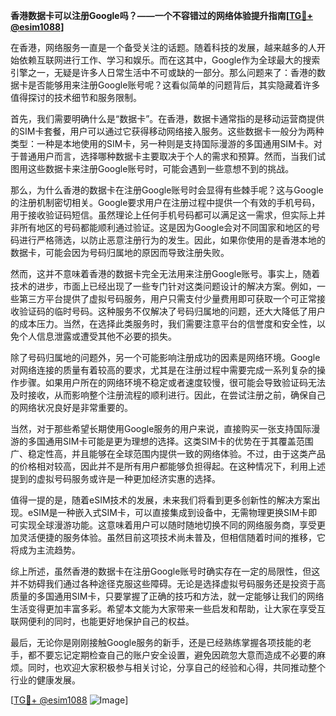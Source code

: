 **香港数据卡可以注册Google吗？——一个不容错过的网络体验提升指南[[TG💪+ @esim1088](https://t.me/s/esim1088)]**

在香港，网络服务一直是一个备受关注的话题。随着科技的发展，越来越多的人开始依赖互联网进行工作、学习和娱乐。而在这其中，Google作为全球最大的搜索引擎之一，无疑是许多人日常生活中不可或缺的一部分。那么问题来了：香港的数据卡是否能够用来注册Google账号呢？这看似简单的问题背后，其实隐藏着许多值得探讨的技术细节和服务限制。

首先，我们需要明确什么是“数据卡”。在香港，数据卡通常指的是移动运营商提供的SIM卡套餐，用户可以通过它获得移动网络接入服务。这些数据卡一般分为两种类型：一种是本地使用的SIM卡，另一种则是支持国际漫游的多国通用SIM卡。对于普通用户而言，选择哪种数据卡主要取决于个人的需求和预算。然而，当我们试图用这些数据卡来注册Google账号时，可能会遇到一些意想不到的挑战。

那么，为什么香港的数据卡在注册Google账号时会显得有些棘手呢？这与Google的注册机制密切相关。Google要求用户在注册过程中提供一个有效的手机号码，用于接收验证码短信。虽然理论上任何手机号码都可以满足这一需求，但实际上并非所有地区的号码都能顺利通过验证。这是因为Google会对不同国家和地区的号码进行严格筛选，以防止恶意注册行为的发生。因此，如果你使用的是香港本地的数据卡，可能会因为号码归属地的原因而导致注册失败。

然而，这并不意味着香港的数据卡完全无法用来注册Google账号。事实上，随着技术的进步，市面上已经出现了一些专门针对这类问题设计的解决方案。例如，一些第三方平台提供了虚拟号码服务，用户只需支付少量费用即可获取一个可正常接收验证码的临时号码。这种服务不仅解决了号码归属地的问题，还大大降低了用户的成本压力。当然，在选择此类服务时，我们需要注意平台的信誉度和安全性，以免个人信息泄露或遭受其他不必要的损失。

除了号码归属地的问题外，另一个可能影响注册成功的因素是网络环境。Google对网络连接的质量有着较高的要求，尤其是在注册过程中需要完成一系列复杂的操作步骤。如果用户所在的网络环境不稳定或者速度较慢，很可能会导致验证码无法及时接收，从而影响整个注册流程的顺利进行。因此，在尝试注册之前，确保自己的网络状况良好是非常重要的。

当然，对于那些希望长期使用Google服务的用户来说，直接购买一张支持国际漫游的多国通用SIM卡可能是更为理想的选择。这类SIM卡的优势在于其覆盖范围广、稳定性高，并且能够在全球范围内提供一致的网络体验。不过，由于这类产品的价格相对较高，因此并不是所有用户都能够负担得起。在这种情况下，利用上述提到的虚拟号码服务或许是一种更加经济实惠的选择。

值得一提的是，随着eSIM技术的发展，未来我们将看到更多创新性的解决方案出现。eSIM是一种嵌入式SIM卡，可以直接集成到设备中，无需物理更换SIM卡即可实现全球漫游功能。这意味着用户可以随时随地切换不同的网络服务商，享受更加灵活便捷的服务体验。虽然目前这项技术尚未普及，但相信随着时间的推移，它将成为主流趋势。

综上所述，虽然香港的数据卡在注册Google账号时确实存在一定的局限性，但这并不妨碍我们通过各种途径克服这些障碍。无论是选择虚拟号码服务还是投资于高质量的多国通用SIM卡，只要掌握了正确的技巧和方法，就一定能够让我们的网络生活变得更加丰富多彩。希望本文能为大家带来一些启发和帮助，让大家在享受互联网便利的同时，也能更好地保护自己的权益。

最后，无论你是刚刚接触Google服务的新手，还是已经熟练掌握各项技能的老手，都不要忘记定期检查自己的账户安全设置，避免因疏忽大意而造成不必要的麻烦。同时，也欢迎大家积极参与相关讨论，分享自己的经验和心得，共同推动整个行业的健康发展。

[[TG💪+ @esim1088](https://t.me/s/esim1088) ![Image](https://i.postimg.cc/4NQfJmqS/Snipaste-2025-05-13-00-14-12.png)]